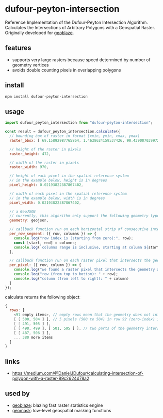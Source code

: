 # dufour-peyton-intersection
Reference Implementation of the Dufour-Peyton Intersection Algorithm.  Calculates the Intersections of Arbitrary Polygons with a Geospatial Raster.  Originally developed for [geoblaze](geoblaze.io).

## features
- supports very large rasters because speed determined by number of geometry vertices
- avoids double counting pixels in overlapping polygons

## install
```bash
npm install dufour-peyton-intersection
```

## usage
```js
import dufour_peyton_intersection from "dufour-peyton-intersection";

const result = dufour_peyton_intersection.calculate({
  // bounding box of raster in format [xmin, ymin, xmax, ymax]
  raster_bbox: [ 69.15892987765864, 1.4638624159537426, 90.43900703997244, 11.81870408668788],

  // height of the raster in pixels
  raster_height: 472,

  // width of the raster in pixels
  raster_width: 970,

  // height of each pixel in the spatial reference system
  // in the example below, height is in degrees
  pixel_height: 0.02193822387867402,

  // width of each pixel in the spatial reference system
  // in the example below, width is in degrees
  pixel_width: 0.02193822387867402,

  // a GeoJSON
  // currently, this algorithm only support the following geometry types: Polygon and MultiPolygon
  geometry: geojson,

  // callback function run on each horizontal strip of consecutive intersecting pixels
  per_row_segment: ({ row, columns }) => {
    console.log("row index is (starting from zero):", row);
    const [start, end] = columns;
    console.log(`columns range is inclusive, starting at column ${start} and ending at column ${end}`);
  },

  // callback function run on each raster pixel that intersects the geometry
  per_pixel: ({ row, column }) => {
    console.log("we found a raster pixel that intersects the geometry at");
    console.log("row (from top to bottom): " + row);
    console.log("column (from left to right): " + column)
  }
});
```
calculate returns the following object:
```js
{
  rows: [
    <91 empty items>, // empty rows mean that the geometry does not intersect these raster rows 
    [ [ 500, 504 ] ], // 5 pixels (500 to 504) in row 92 (zero-index) intersect the geometry
    [ [ 491, 505 ] ],
    [ [ 490, 499 ], [ 501, 505 ] ], // two parts of the geometry intersect this row and are separated by 1 pixel at index 500
    [ [ 487, 506 ] ],
    ... 380 more items
  ]
}
```

## links
- https://medium.com/@DanielJDufour/calculating-intersection-of-polygon-with-a-raster-89c2624d78a2

## used by
- [geoblaze](https://geoblaze.io/): blazing fast raster statistics engine
- [geomask](https://github.com/danieljdufour/geomask): low-level geospatial masking functions
